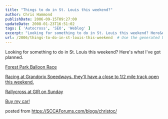 ```yaml
---
title: "Things to do in St. Louis this weekend?"
author: Chris Hammond
publishDate: 2006-09-15T09:27:00
updateDate: 2008-01-23T16:51:02
tags: [ 'Autocross', 'SEO', 'Weblog' ]
excerpt: "Looking for something to do in St. Louis this weekend? Here&#39;s what I&#39;ve got planned.Forest Park Balloon RaceRacing at Grandprix Speedways. they&#39;ll have a close to 1/2 mile track open this weekend.Rallycross at GIR on SundayBuy my car! posted from..."
url: /2006/things-to-do-in-st-louis-this-weekend  # Use the generated URL with year
---
```

<p>Looking for something to do in St. Louis this weekend? Here&#39;s what I&#39;ve got planned.</p><p><a href="https://greatforestparkballoonrace.com/">Forest Park Balloon Race</a></p><p><a href="https://sccaforums.com/forums/thread/211689.aspx">Racing at Grandprix Speedways. they&#39;ll have a close to 1/2 mile track open this weekend.</a></p><p><a href="https://www.stlrallyx.org/">Rallycross at GIR on Sunday</a></p><p><a href="https://cgi.ebay.com/ebaymotors/ws/eBayISAPI.dll?ViewItem&amp;item=150034049123">Buy my car!</a> </p>posted from <a href="https://SCCAForums.com/blogs/christoc/">https://SCCAForums.com/blogs/christoc/</a>
